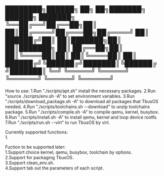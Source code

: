 ████████╗██████╗ ██╗   ██╗███████╗ ██████╗ ███████╗
╚══██╔══╝██╔══██╗██║   ██║██╔════╝██╔═══██╗██╔════╝
   ██║   ██████╔╝██║   ██║███████╗██║   ██║███████╗
   ██║   ██╔══██╗██║   ██║╚════██║██║   ██║╚════██║
   ██║   ██████╔╝╚██████╔╝███████║╚██████╔╝███████║
   ╚═╝   ╚═════╝  ╚═════╝ ╚══════╝ ╚═════╝ ╚══════╝
   ------------------------------------------------


How to use:
1.Run "./scripts/apt.sh" install the necessary packages. 
2.Run "source ./scripts/env.sh -A" to set environment variables.
3.Run "./scripts/download_package.sh -A" to download all packages that TbusOS needed.
4.Run "./scripts/toolchains.sh --download" to unzip toolchains package.
5.Run "./scripts/compile.sh -A" to compile qemu, kernel, busybox.
6.Run "./scripts/install.sh -A" to install qemu, kernel and loop device rootfs.
7.Run "./scripts/run.sh --virt" to run TbusOS by virt.


Currently supported functions:  
1.  

Fuction to be supported later:  
1.Support choice kernel, qemu, busybox, toolchain by options.  
2.Support for packaging TbusOS.  
3.Support clean_env.sh.   
4.Support tab out the parameters of each script.
